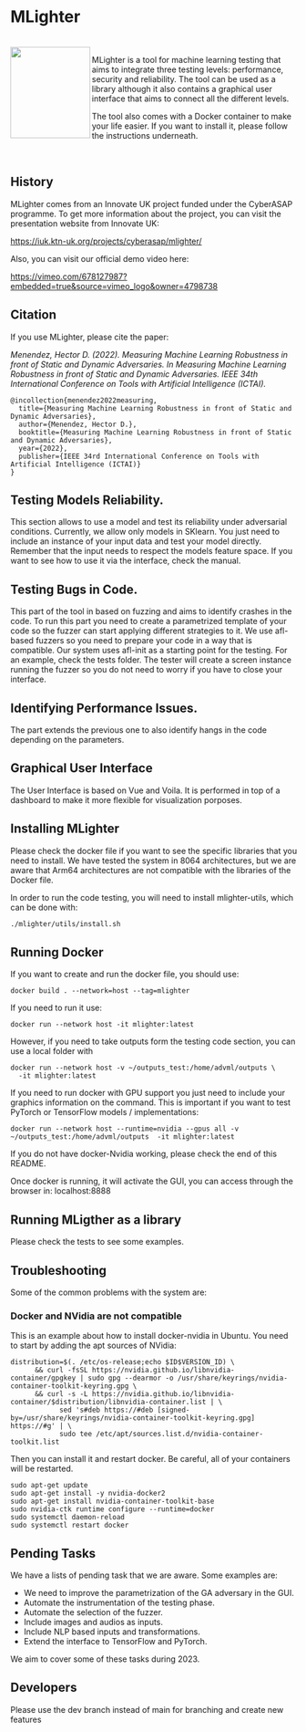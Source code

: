 # MLighter

<br />
<img align="left" src="http://mlighter.freedevelop.org/wp-content/uploads/2022/02/cropped-logo5.png" width="140" height="160"/>

MLighter is a tool for machine learning testing that aims to integrate three testing levels: performance, security and reliability. The tool can be used as a library although it also contains a graphical user interface that aims to connect all the different levels.

The tool also comes with a Docker container to make your life easier. If you want to install it, please follow the instructions underneath.

<br />

## History

MLighter comes from an Innovate UK project funded under the CyberASAP programme. To get more information about the project, you can visit the presentation website from Innovate UK:

https://iuk.ktn-uk.org/projects/cyberasap/mlighter/

Also, you can visit our official demo video here:

https://vimeo.com/678127987?embedded=true&source=vimeo_logo&owner=4798738

## Citation

If you use MLighter, please cite the paper:

*Menendez, Hector D. (2022). Measuring Machine Learning Robustness in front of Static and Dynamic Adversaries. In Measuring Machine Learning Robustness in front of Static and Dynamic Adversaries. IEEE 34th International Conference on Tools with Artificial Intelligence (ICTAI).*

```
@incollection{menendez2022measuring,
  title={Measuring Machine Learning Robustness in front of Static and Dynamic Adversaries},
  author={Menendez, Hector D.},
  booktitle={Measuring Machine Learning Robustness in front of Static and Dynamic Adversaries},
  year={2022},
  publisher={IEEE 34rd International Conference on Tools with Artificial Intelligence (ICTAI)}
}
```

## Testing Models Reliability.

This section allows to use a model and test its reliability under adversarial conditions. Currently, we allow only models in SKlearn. You just need to include an instance of your input data and test your model directly. Remember that the input needs to respect the models feature space. If you want to see how to use it via the interface, check the manual. 

## Testing Bugs in Code.

This part of the tool in based on fuzzing and aims to identify crashes in the code. To run this part you need to create a parametrized template of your code so the fuzzer can start applying different strategies to it. We use afl-based fuzzers so you need to prepare your code in a way that is compatible. Our system uses afl-init as a starting point for the testing. For an example, check the tests folder. The tester will create a screen instance running the fuzzer so you do not need to worry if you have to close your interface.

## Identifying Performance Issues.

The part extends the previous one to also identify hangs in the code depending on the parameters.

## Graphical User Interface

The User Interface is based on Vue and Voila. It is performed in top of a dashboard to make it more flexible for visualization porposes. 

## Installing MLighter

Please check the docker file if you want to see the specific libraries that you need to install. We have tested the system in 8064 architectures, but we are aware that Arm64 architectures are not compatible with the libraries of the Docker file.

In order to run the code testing, you will need to install mlighter-utils, which can be done with:
```bash
./mlighter/utils/install.sh
```


## Running Docker

If you want to create and run the docker file, you should use:
```
docker build . --network=host --tag=mlighter
```

If you need to run it use:
```
docker run --network host -it mlighter:latest
```

However, if you need to take outputs form the testing code section, you can use a local folder with 

```
docker run --network host -v ~/outputs_test:/home/advml/outputs \
  -it mlighter:latest
```

If you need to run docker with GPU support you just need to include your graphics information on the command. This is important if you want to test PyTorch or TensorFlow models / implementations:

```
docker run --network host --runtime=nvidia --gpus all -v ~/outputs_test:/home/advml/outputs  -it mlighter:latest 
```

If you do not have docker-Nvidia working, please check the end of this README.

Once docker is running, it will activate the GUI, you can access through the browser in: localhost:8888

## Running MLigther as a library

Please check the tests to see some examples.

## Troubleshooting

Some of the common problems with the system are:

### Docker and NVidia are not compatible

This is an example about how to install docker-nvidia in Ubuntu. You need to start by adding the apt sources of NVidia:

```
distribution=$(. /etc/os-release;echo $ID$VERSION_ID) \
      && curl -fsSL https://nvidia.github.io/libnvidia-container/gpgkey | sudo gpg --dearmor -o /usr/share/keyrings/nvidia-container-toolkit-keyring.gpg \
      && curl -s -L https://nvidia.github.io/libnvidia-container/$distribution/libnvidia-container.list | \
            sed 's#deb https://#deb [signed-by=/usr/share/keyrings/nvidia-container-toolkit-keyring.gpg] https://#g' | \
            sudo tee /etc/apt/sources.list.d/nvidia-container-toolkit.list
```

Then you can install it and restart docker. Be careful, all of your containers will be restarted.
```
sudo apt-get update
sudo apt-get install -y nvidia-docker2
sudo apt-get install nvidia-container-toolkit-base
sudo nvidia-ctk runtime configure --runtime=docker
sudo systemctl daemon-reload
sudo systemctl restart docker
```

## Pending Tasks

We have a lists of pending task that we are aware. Some examples are:

* We need to improve the parametrization of the GA adversary in the GUI.
* Automate the instrumentation of the testing phase.
* Automate the selection of the fuzzer.
* Include images and audios as inputs.
* Include NLP based inputs and transformations.
* Extend the interface to TensorFlow and PyTorch.

We aim to cover some of these tasks during 2023. 

## Developers

Please use the dev branch instead of main for branching and create new features